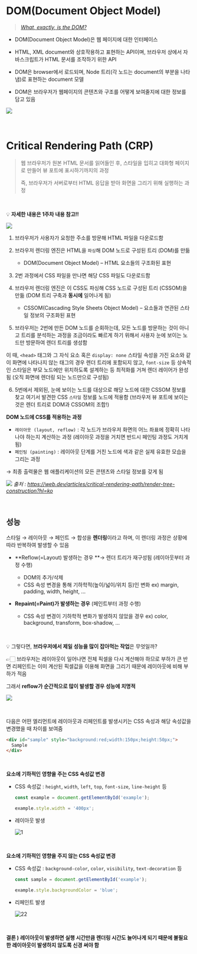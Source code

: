 # DOM(Document Object Model)

> [*What, exactly, is the DOM?*](https://bitsofco.de/what-exactly-is-the-dom/?utm_source=CSS-Weekly&utm_campaign=Issue-341&utm_medium=email)

- DOM(Document Object Model)은 웹 페이지에 대한 인터페이스
- HTML, XML document와 상호작용하고 표현하는 API이며, 브라우저 상에서 자바스크립트가 HTML 문서를 조작하기 위한 API

- DOM은 browser에서 로드되며, Node 트리(각 노드는 document의 부분을 나타냄)로 표현하는 document 모델
- DOM은 브라우저가 웹페이지의 콘텐츠와 구조를 어떻게 보여줄지에 대한 정보를 담고 있음

![](https://velog.velcdn.com/images/kukoo/post/e777fb40-099f-4e7e-abd0-9694defb192c/image.png)

&nbsp;

# Critical Rendering Path (CRP)

> 웹 브라우저가 원본 HTML 문서를 읽어들인 후, 스타일을 입히고 대화형 페이지로 만들어 뷰 포트에 표시하기까지의 과정 
>
> 즉, 브라우저가 서버로부터 HTML 응답을 받아 화면을 그리기 위해 실행하는 과정 

<br />

💡 **자세한 내용은 1주차 내용 참고!!**

![](https://velog.velcdn.com/images/kukoo/post/ab6dcacc-9184-4671-85ed-99017640efd0/image.png)


1. 브라우저가 사용자가 요청한 주소를 방문해 HTML 파일을 다운로드함

2. 브라우저 렌더링 엔진은 HTML을 `파싱`해 DOM 노드로 구성된 트리 (DOM)를 만듦

   - DOM(Document Object Model) – HTML 요소들의 구조화된 표현

3. 2번 과정에서 CSS 파일을 만나면 해당 CSS 파일도 다운로드함

4. 브라우저 렌더링 엔진은 이 CSS도 파싱해 CSS 노드로 구성된 트리 (CSSOM)을 만듦 (DOM 트리 구축과 **동시에** 일어나게 됨)

   - CSSOM(Cascading Style Sheets Object Model) – 요소들과 연관된 스타일 정보의 구조화된 표현

5. 브라우저는 2번에 만든 DOM 노드를 순회하는데, 모든 노드를 방문하는 것이 아니고 트리를 분석하는 과정을 조금이라도 빠르게 하기 위해서 사용자 눈에 보이는 노드만 방문하여 렌더 트리를 생성함

  이 때,  `<head>` 태그와 그 자식 요소 혹은 `display: none` 스타일 속성을 가진 요소와 같이  화면에 나타나지 않는 태그의 경우 렌더 트리에 포함되지 않고,  `font-size` 등 상속적인 스타일은 부모 노드에만 위치하도록 설계하는 등 최적화를 거쳐 렌더 레이어가 완성됨 (오직 화면에 렌더링 되는 노드만으로 구성됨)

6. 5번에서 제외된, 눈에 보이는 노드를 대상으로 해당 노드에 대한 CSSOM 정보를 찾고 여기서 발견한 CSS `스타일` 정보를 노드에 적용함 (브라우저 뷰 포트에 보이는 것은 렌더 트리로 DOM과 CSSOM의 조합!)

  **DOM 노드에 CSS를 적용하는 과정**

  - `레이아웃 (layout, reflow)` : 각 노드가 브라우저 화면의 어느 좌표에 정확히 나타나야 하는지 계산하는 과정 (레이아웃 과정을 거치면 반드시 페인팅 과정도 거치게 됨)
  - `페인팅 (painting)` : 레이아웃 단계를 거친 노드에 색과 같은 실제 유효한 모습을 그리는 과정

→ 최종 출력물은 웹 애플리케이션의 모든 콘텐츠와 스타일 정보를 갖게 됨

![](https://i.imgur.com/WgT0gLr.png)
*출처 : https://web.dev/articles/critical-rendering-path/render-tree-construction?hl=ko*

<br />

## 성능

스타일 → 레이아웃 → 페인트 → 합성을 **렌더링**이라고 하며, 이 렌더링 과정은 상황에 따라 반복하여 발생할 수 있음
<br />    

 - **Reflow(=Layout) 발생하는 경우 **→ 렌더 트리가 재구성됨 (레이아웃부터 과정 수행)
	- DOM의 추가/삭제
	- CSS 속성 변경을 통해 기하학적(높이/넓이/위치 등)인 변화
	ex) margin, padding, width, height, ...

- **Repaint(=Paint)가 발생하는 경우** (페인트부터 과정 수행)
	- CSS 속성 변경이 기하학적 변화가 발생하지 않았을 경우
	ex) color, background, transform, box-shadow, ...

<br />

💡 그렇다면, **브라우저에서 제일 성능을 많이 잡아먹는 작업**은 무엇일까?

👉🏻 브라우저는 레이아웃이 일어나면 전체 픽셀을 다시 계산해야 하므로 부하가 큰 반면 리페인트는 이미 계산된 픽셀값을 이용해 화면을 그리기 때문에 레이아웃에 비해 부하가 적음

그래서 **reflow가 순간적으로 많이 발생할 경우 성능에 치명적**



![](https://velog.velcdn.com/images/kukoo/post/e2d9ad79-60e1-47a8-9bc7-43fa9cf6d888/image.png)

<br />

다음은 어떤 엘리먼트에 레이아웃과 리페인트를 발생시키는 CSS 속성과 해당 속성값을 변경했을 때 차이를 보여줌

```html
<div id="sample" style="background:red;width:150px;height:50px;">
  Sample
</div>
```

<br />

**요소에 기하적인 영향을 주는 CSS 속성값 변경**

- CSS 속성값 : `height`, `width`, `left`, `top`, `font-size`, `line-height` 등

  ```jsx
  const example = document.getElementById('example');
  
  example.style.width = '400px';
  ```

- 레이아웃 발생

  ![1](../../01-브라우저-동작-원리와-렌더링-과정/yuna/images/1.png)

<br />

**요소에 기하적인 영향을 주지 않는 CSS 속성값 변경**

- CSS 속성값 : `background-color`, `color`, `visibility`, `text-decoration` 등

  ```jsx
  const sample = document.getElementById('example');
  
  example.style.backgroundColor = 'blue';
  ```

- 리페인트 발생

  ![22](../../01-브라우저-동작-원리와-렌더링-과정/yuna/images/22.png)

<br />

**결론 ) 레이아웃이 발생하면 실행 시간만큼 렌더링 시간도 늘어나게 되기 때문에 불필요한 레이아웃이 발생하지 않도록 신경 써야 함**

<br />